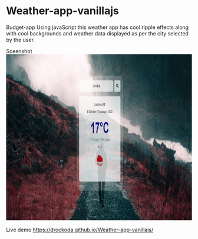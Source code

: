 # Weather-app-vanillajs

Budget-app
Using javaScript this weather app has cool ripple effects along with cool backgrounds and weather data displayed as per the city selected by the user.

Sceenshot
<img src="ss.JPG" height=450px>

Live demo
https://drockoda.github.io/Weather-app-vanillajs/
